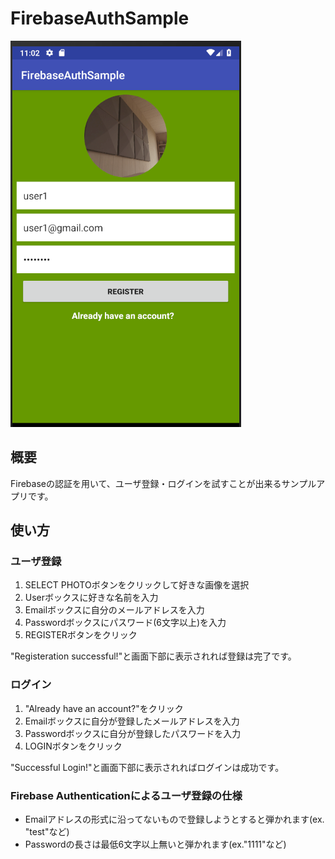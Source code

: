 # FirebaseAuthSample

![sample](./img/intro1.png)

## 概要

Firebaseの認証を用いて、ユーザ登録・ログインを試すことが出来るサンプルアプリです。

## 使い方

### ユーザ登録

1. SELECT PHOTOボタンをクリックして好きな画像を選択
1. Userボックスに好きな名前を入力
1. Emailボックスに自分のメールアドレスを入力
1. Passwordボックスにパスワード(6文字以上)を入力
1. REGISTERボタンをクリック

"Registeration successful!"と画面下部に表示されれば登録は完了です。

### ログイン

1. "Already have an account?"をクリック
1. Emailボックスに自分が登録したメールアドレスを入力
1. Passwordボックスに自分が登録したパスワードを入力
1. LOGINボタンをクリック

"Successful Login!"と画面下部に表示されればログインは成功です。

### Firebase Authenticationによるユーザ登録の仕様

- Emailアドレスの形式に沿ってないもので登録しようとすると弾かれます(ex. "test"など)
- Passwordの長さは最低6文字以上無いと弾かれます(ex."1111"など)